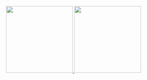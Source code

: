 <div align="center">
  <a href="https://github.com/nangelejunior">
  <img height="180em" src="https://github-readme-stats.vercel.app/api?username=nangelejunior&show_icons=true&theme=tokyonight&include_all_commits=true&count_private=true"/>
  <img height="180em" src="https://github-readme-stats.vercel.app/api/top-langs/?username=nangelejunior&layout=compact&langs_count=7&theme=tokyonight"/>
</div>
